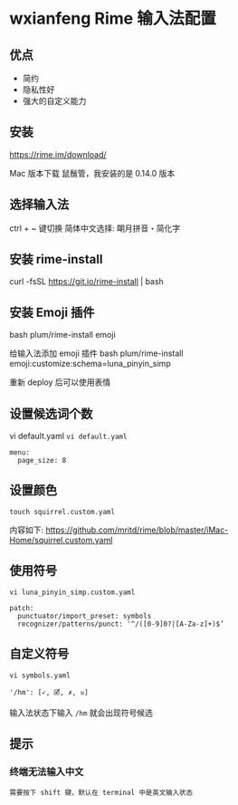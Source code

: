 wxianfeng Rime 输入法配置
====

## 优点
* 简约
* 隐私性好
* 强大的自定义能力

## 安装
https://rime.im/download/

Mac 版本下载 鼠鬚管，我安装的是 0.14.0 版本

## 选择输入法
ctrl + ~ 键切换
简体中文选择: 朙月拼音・简化字

## 安装 rime-install
curl -fsSL https://git.io/rime-install | bash

## 安装 Emoji 插件
bash plum/rime-install emoji

给输入法添加 emoji 插件
bash plum/rime-install emoji:customize:schema=luna_pinyin_simp

重新 deploy 后可以使用表情

## 设置候选词个数
vi default.yaml
`vi default.yaml`
```
menu:
  page_size: 8
```

## 设置颜色
`touch squirrel.custom.yaml`

内容如下:
https://github.com/mritd/rime/blob/master/iMac-Home/squirrel.custom.yaml

## 使用符号
`vi luna_pinyin_simp.custom.yaml`
```
patch:
  punctuator/import_preset: symbols
  recognizer/patterns/punct: '^/([0-9]0?|[A-Za-z]+)$’
```

## 自定义符号
`vi symbols.yaml`
```
'/hm': [✓, 🗹, ✗, ☒]
```

输入法状态下输入 `/hm` 就会出现符号候选

## 提示
### 终端无法输入中文
    需要按下 shift 键，默认在 terminal 中是英文输入状态